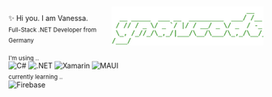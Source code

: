 <img align="right" src="ynavcodes.svg" width="300"> 

✨ Hi you. I am Vanessa.  
<sub>Full-Stack .NET Developer from Germany</sub>
  
<sub>I'm using ..</sub><br>
![C#](https://img.shields.io/badge/C%23-239120?style=flat-square)
![.NET](https://img.shields.io/badge/.NET-5C2D91?style=flat-square)
![Xamarin](https://img.shields.io/badge/Xamarin-3498DB?style=flat-square&logo=Xamarin&logoColor=white)
![MAUI](https://img.shields.io/badge/MAUI-5C2D91?style=flat-square)
<br>
<sub>currently learning ..</sub><br>
![Firebase](https://img.shields.io/badge/Firebase-FFCA28?style=flat-square&logo=firebase&logoColor=111)
